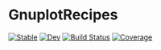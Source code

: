 # GnuplotRecipes

[![Stable](https://img.shields.io/badge/docs-stable-blue.svg)](https://wentasah.github.io/GnuplotRecipes.jl/stable)
[![Dev](https://img.shields.io/badge/docs-dev-blue.svg)](https://wentasah.github.io/GnuplotRecipes.jl/dev)
[![Build Status](https://github.com/wentasah/GnuplotRecipes.jl/actions/workflows/CI.yml/badge.svg?branch=main)](https://github.com/wentasah/GnuplotRecipes.jl/actions/workflows/CI.yml?query=branch%3Amain)
[![Coverage](https://codecov.io/gh/wentasah/GnuplotRecipes.jl/branch/main/graph/badge.svg)](https://codecov.io/gh/wentasah/GnuplotRecipes.jl)
